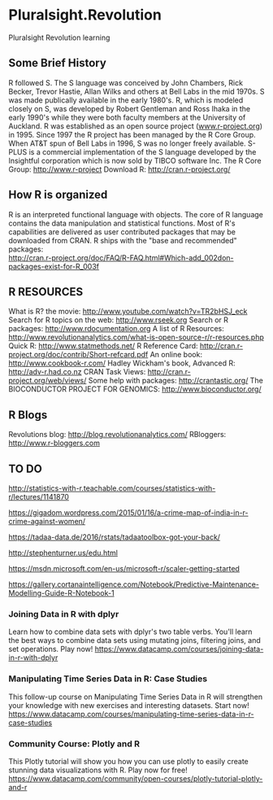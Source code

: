 # Pluralsight.Revolution
Pluralsight Revolution learning

## Some Brief History

R followed S. The S language was conceived by John Chambers, Rick Becker,
Trevor Hastie, Allan Wilks and others at Bell Labs in the mid 1970s. 
S was made publically available in the early 1980's. R, which is modeled closely on S,
was developed by Robert Gentleman and Ross Ihaka in the early 
1990's while they were both faculty members at the University of Auckland. 
R was established as an open source project (www.r-project.org) in 1995. 
Since 1997 the R project has been managed by the R Core Group. 
When AT&T spun of Bell Labs in 1996, S was no longer freely available. 
S-PLUS is a commercial implementation of the S language developed by the 
Insightful corporation which is now sold by TIBCO software Inc.
The R Core Group: http://www.r-project
Download R: http://cran.r-project.org/

## How R is organized

R is an interpreted functional language with objects. The core of R language contains the
data manipulation and statistical functions.
Most of R's capabilities are delivered as user contributed packages that may be downloaded from CRAN.
R ships with the "base and recommended" packages:   
http://cran.r-project.org/doc/FAQ/R-FAQ.html#Which-add_002don-packages-exist-for-R_003f

##  R RESOURCES

What is R? the movie: http://www.youtube.com/watch?v=TR2bHSJ_eck
Search for R topics on the web: http://www.rseek.org
Search or R packages: http://www.rdocumentation.org
A list of R Resources: http://www.revolutionanalytics.com/what-is-open-source-r/r-resources.php
Quick R: http://www.statmethods.net/
R Reference Card: http://cran.r-project.org/doc/contrib/Short-refcard.pdf
An online book: http://www.cookbook-r.com/
Hadley Wickham's book, Advanced R: http://adv-r.had.co.nz
CRAN Task Views: http://cran.r-project.org/web/views/
Some help with packages: http://crantastic.org/
The BIOCONDUCTOR PROJECT FOR GENOMICS: http://www.bioconductor.org/

## R Blogs

Revolutions blog: http://blog.revolutionanalytics.com/
RBloggers: http://www.r-bloggers.com

## TO DO

http://statistics-with-r.teachable.com/courses/statistics-with-r/lectures/1141870

https://gigadom.wordpress.com/2015/01/16/a-crime-map-of-india-in-r-crime-against-women/

https://tadaa-data.de/2016/rstats/tadaatoolbox-got-your-back/

http://stephenturner.us/edu.html

https://msdn.microsoft.com/en-us/microsoft-r/scaler-getting-started

https://gallery.cortanaintelligence.com/Notebook/Predictive-Maintenance-Modelling-Guide-R-Notebook-1

### Joining Data in R with dplyr

Learn how to combine data sets with dplyr's two table verbs. You'll learn the best ways to combine data sets using mutating joins, filtering joins, and set operations. Play now! 
https://www.datacamp.com/courses/joining-data-in-r-with-dplyr

### Manipulating Time Series Data in R: Case Studies

This follow-up course on Manipulating Time Series Data in R will strengthen your knowledge with new exercises and interesting datasets. Start now! https://www.datacamp.com/courses/manipulating-time-series-data-in-r-case-studies

### Community Course: Plotly and R

This Plotly tutorial will show you how you can use plotly to easily create stunning data visualizations with R. Play now for free! https://www.datacamp.com/community/open-courses/plotly-tutorial-plotly-and-r


